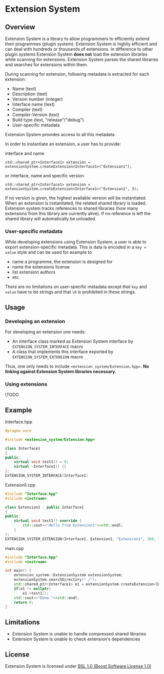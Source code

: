 # Extension System

## Overview

Extension System is a library to allow programmers to efficiently extend their programmes (plugin system).
Extension System is highliy efficient and can deal with hundreds or thousands of extensions. In difference to other plugin systems Extension System **does not** load the extension libraries while scanning for extensions. Extension System parses the shared libraries and searches for extensions within them. 

During scanning for extension, following metadata is extracted for each extension:

* Name (text)
* Description (text)
* Version number (integer)
* Interface name (text)
* Compiler (text)
* Compiler-Version (text)
* Build type (text, "release"/"debug")
* User-specific metadata

Extension System provides access to all this metadata.

In order to instantiate an extension, a user has to provide:

interface and name

    std::shared_ptr<Interface1> extension = extensionSystem.createExtension<Interface1>("Extension1");
    
or interface, name and specific version

    std::shared_ptr<Interface1> extension = extensionSystem.createExtension<Interface1>("Extension1", 3);

If no version is given, the highest available version will be instantiated.
When an extension is instantiated, the related shared library is loaded. Extension system tracks references to shared libraries (how many extensions from this library are currently alive). If no reference is left the shared library will automatically be unloaded.



### User-specific metadata
While developing extensions using Extension System, a user is able to export extension-specific metadata. 
This is data is encoded in a `key = value` style and can be used for example to 

* name a programme, the extension is designed for
* name the extensions license
* list extension authors
* etc.

There are no limitations on user-specific metadata except that `key` and `value` have to be strings and that `\0` is prohibited in these strings.

## Usage

### Developing an extension

For developing an extension one needs:

* An interface class marked as Extension System interface by `EXTENSION_SYSTEM_INTERFACE` macro
* A class that implements this interface exported by `EXTENSION_SYSTEM_EXTENSION` macro

Thus, one only needs to include `<extension_system/Extension.hpp>`. **No linking against Extension System libraries necessary.**

### Using extensions

\TODO

## Example

Interface.hpp
```C++
#pragma once

#include <extension_system/Extension.hpp>

class Interface1
{
public:
    virtual void test1() = 0;
    virtual ~Interface1() {}
};
EXTENSION_SYSTEM_INTERFACE(Interface1)
```

Extension1.cpp
```C++
#include "Interface.hpp"
#include <iostream>

class Extension1 : public Interface1
{
public:
    virtual void test1() override {
	    std::cout<<"Hello from Extension1"<<std::endl;
    }
};
EXTENSION_SYSTEM_EXTENSION(Interface1, Extension1, "Extension1", 100, "extension 1 for testing purposes (Version 100)", "")
```

main.cpp
```C++
#include "Interface.hpp"
#include <iostream>

int main() {
    extension_system::ExtensionSystem extensionSystem;
    extensionSystem.searchDirectory("./");
    std::shared_ptr<Interface1> e1 = extensionSystem.createExtension<Interface1>("Extension1");
    if(e1 != nullptr)
	    e1->test1();
    std::cout<<"Done."<<std::endl;
    return 0;
}
```

## Limitations

* Extension System is unable to handle compressed shared libraries
* Extension System is unable to check extension's dependencies 

## License
Extension System is licensed under [BSL 1.0 (Boost Software License 1.0)](/tptb/extension_system/src/c4fb2947529df6ba2651a3ba686e4c28afe0ae84/LICENSE_1_0.txt/) 